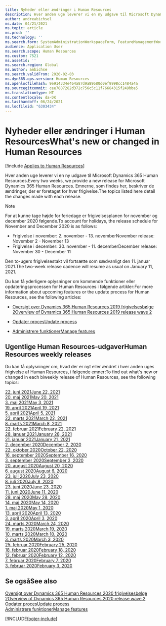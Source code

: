 ```yaml
---
title: Nyheder eller ændringer i Human Resources
description: Hver anden uge leverer vi en ny udgave til Microsoft Dynamics 365 Human Resources. Emnerne, som findes her, beskriver de ændringer, der er foretaget hver uge.
author: andreabichsel
ms.date: 04/21/2021
ms.topic: article
ms.prod: ''
ms.technology: ''
ms.search.form: SystemAdministrationWorkspaceForm, FeatureManagementWorkspace
audience: Application User
ms.search.scope: Human Resources
ms.custom: 7521
ms.assetid: ''
ms.search.region: Global
ms.author: anbichse
ms.search.validFrom: 2020-02-03
ms.dyn365.ops.version: Human Resources
ms.openlocfilehash: 9e914334e464a87d9a89680d0ef9998cc1484a4a
ms.sourcegitcommit: cee7887282d372c756c5c11f76684315f249bba5
ms.translationtype: HT
ms.contentlocale: da-DK
ms.lasthandoff: 06/24/2021
ms.locfileid: "6303434"
---
```

# <a name="whats-new-or-changed-in-human-resources"></a><span data-ttu-id="4c09d-104">Nyheder eller ændringer i Human Resources</span><span class="sxs-lookup"><span data-stu-id="4c09d-104">What's new or changed in Human Resources</span></span>

[!include [Applies to Human Resources](../includes/applies-to-hr.md)]

<span data-ttu-id="4c09d-105">Hver anden uge leverer vi en ny udgave til Microsoft Dynamics 365 Human Resources.</span><span class="sxs-lookup"><span data-stu-id="4c09d-105">Every two weeks, we provide a new release for Microsoft Dynamics 365 Human Resources.</span></span> <span data-ttu-id="4c09d-106">Emnerne, som findes her, beskriver de ændringer, der er foretaget for hver frigivelse.</span><span class="sxs-lookup"><span data-stu-id="4c09d-106">The topics listed here detail the changes made with each release.</span></span>

>[!NOTE]
><span data-ttu-id="4c09d-107">For at kunne tage højde for feriedage er frigivelsesplanen for november og december 2020 følgende.</span><span class="sxs-lookup"><span data-stu-id="4c09d-107">To account for holidays, the release schedule for November and December 2020 is as follows:</span></span>
>
>- <span data-ttu-id="4c09d-108">Frigivelse i november: 2. november - 13. november</span><span class="sxs-lookup"><span data-stu-id="4c09d-108">November release: November 2 - November 13</span></span>
>- <span data-ttu-id="4c09d-109">Frigivelse i december: 30. november - 11. december</span><span class="sxs-lookup"><span data-stu-id="4c09d-109">December release: November 30 - December 11</span></span>
> 
><span data-ttu-id="4c09d-110">Den to-ugers frigivelsestakt vil fortsætte som sædvanligt den 11. januar 2021.</span><span class="sxs-lookup"><span data-stu-id="4c09d-110">The two-week release cadence will resume as usual on January 11, 2021.</span></span>

<span data-ttu-id="4c09d-111">Du kan få yderligere oplysninger om kommende funktioner eller opdateringsprocessen for Human Resources i følgende artikler:</span><span class="sxs-lookup"><span data-stu-id="4c09d-111">For more information about upcoming features or the update process for Human Resources, see the following articles:</span></span> 

- [<span data-ttu-id="4c09d-112">Oversigt over Dynamics 365 Human Resources 2019 frigivelsesbølge 2</span><span class="sxs-lookup"><span data-stu-id="4c09d-112">Overview of Dynamics 365 Human Resources 2019 release wave 2</span></span>](/dynamics365-release-plan/2019wave2/dynamics365-human-resources/)

- [<span data-ttu-id="4c09d-113">Opdater proces</span><span class="sxs-lookup"><span data-stu-id="4c09d-113">Update process</span></span>](hr-admin-setup-update-process.md)

- [<span data-ttu-id="4c09d-114">Administrere funktioner</span><span class="sxs-lookup"><span data-stu-id="4c09d-114">Manage features</span></span>](hr-admin-manage-features.md)

## <a name="human-resources-weekly-releases"></a><span data-ttu-id="4c09d-115">Ugentlige Human Resources-udgaver</span><span class="sxs-lookup"><span data-stu-id="4c09d-115">Human Resources weekly releases</span></span>

<span data-ttu-id="4c09d-116">Du kan få oplysninger om, hvad der er nyt eller ændret i hver anden uges frigivelse af Human Resources, i følgende emner:</span><span class="sxs-lookup"><span data-stu-id="4c09d-116">To find out what's new or changed in each biweekly release of Human Resources, see the following topics:</span></span>

[<span data-ttu-id="4c09d-117">22. juni 2021</span><span class="sxs-lookup"><span data-stu-id="4c09d-117">June 22, 2021</span></span>](hr-whats-new-2021-06-22.md)</br>
[<span data-ttu-id="4c09d-118">20. maj 2021</span><span class="sxs-lookup"><span data-stu-id="4c09d-118">May 20, 2021</span></span>](hr-whats-new-2021-05-20.md)</br>
[<span data-ttu-id="4c09d-119">3. maj 2021</span><span class="sxs-lookup"><span data-stu-id="4c09d-119">May 3, 2021</span></span>](hr-whats-new-2021-05-03.md)</br>
[<span data-ttu-id="4c09d-120">19. april 2021</span><span class="sxs-lookup"><span data-stu-id="4c09d-120">April 19, 2021</span></span>](hr-whats-new-2021-04-19.md)</br>
[<span data-ttu-id="4c09d-121">5. april 2021</span><span class="sxs-lookup"><span data-stu-id="4c09d-121">April 5, 2021</span></span>](hr-whats-new-2021-04-05.md)</br>
[<span data-ttu-id="4c09d-122">22. marts 2021</span><span class="sxs-lookup"><span data-stu-id="4c09d-122">March 22, 2021</span></span>](hr-whats-new-2021-03-22.md)</br>
[<span data-ttu-id="4c09d-123">8. marts 2021</span><span class="sxs-lookup"><span data-stu-id="4c09d-123">March 8, 2021</span></span>](hr-whats-new-2021-03-08.md)</br>
[<span data-ttu-id="4c09d-124">22. februar 2021</span><span class="sxs-lookup"><span data-stu-id="4c09d-124">February 22, 2021</span></span>](hr-whats-new-2021-02-22.md)</br>
[<span data-ttu-id="4c09d-125">28. januar 2021</span><span class="sxs-lookup"><span data-stu-id="4c09d-125">January 28, 2021</span></span>](hr-whats-new-2021-01-28.md)</br>
[<span data-ttu-id="4c09d-126">21. januar 2021</span><span class="sxs-lookup"><span data-stu-id="4c09d-126">January 21, 2021</span></span>](hr-whats-new-2021-01-21.md)</br>
[<span data-ttu-id="4c09d-127">2. december 2020</span><span class="sxs-lookup"><span data-stu-id="4c09d-127">December 2, 2020</span></span>](hr-whats-new-2020-12-02.md)</br>
[<span data-ttu-id="4c09d-128">22. oktober 2020</span><span class="sxs-lookup"><span data-stu-id="4c09d-128">October 22, 2020</span></span>](hr-whats-new-2020-10-22.md)</br>
[<span data-ttu-id="4c09d-129">16. september 2020</span><span class="sxs-lookup"><span data-stu-id="4c09d-129">September 16, 2020</span></span>](hr-whats-new-2020-09-16.md)</br>
[<span data-ttu-id="4c09d-130">3. september 2020</span><span class="sxs-lookup"><span data-stu-id="4c09d-130">September 3, 2020</span></span>](hr-whats-new-2020-09-03.md)</br>
[<span data-ttu-id="4c09d-131">20. august 2020</span><span class="sxs-lookup"><span data-stu-id="4c09d-131">August 20, 2020</span></span>](hr-whats-new-2020-08-20.md)</br>
[<span data-ttu-id="4c09d-132">6. august 2020</span><span class="sxs-lookup"><span data-stu-id="4c09d-132">August 6, 2020</span></span>](hr-whats-new-2020-08-06.md)</br>
[<span data-ttu-id="4c09d-133">23. juli 2020</span><span class="sxs-lookup"><span data-stu-id="4c09d-133">July 23, 2020</span></span>](hr-whats-new-2020-07-23.md)</br>
[<span data-ttu-id="4c09d-134">8. juli 2020</span><span class="sxs-lookup"><span data-stu-id="4c09d-134">July 8, 2020</span></span>](hr-whats-new-2020-07-08.md)</br>
[<span data-ttu-id="4c09d-135">23. juni 2020</span><span class="sxs-lookup"><span data-stu-id="4c09d-135">June 23, 2020</span></span>](hr-whats-new-2020-06-23.md)</br>
[<span data-ttu-id="4c09d-136">11. juni 2020</span><span class="sxs-lookup"><span data-stu-id="4c09d-136">June 11, 2020</span></span>](hr-whats-new-2020-06-11.md)</br>
[<span data-ttu-id="4c09d-137">28. maj 2020</span><span class="sxs-lookup"><span data-stu-id="4c09d-137">May 28, 2020</span></span>](hr-whats-new-2020-05-28.md)</br>
[<span data-ttu-id="4c09d-138">14. maj 2020</span><span class="sxs-lookup"><span data-stu-id="4c09d-138">May 14, 2020</span></span>](hr-whats-new-2020-05-14.md)</br>
[<span data-ttu-id="4c09d-139">1. maj 2020</span><span class="sxs-lookup"><span data-stu-id="4c09d-139">May 1, 2020</span></span>](hr-whats-new-2020-05-01.md)</br>
[<span data-ttu-id="4c09d-140">13. april 2020</span><span class="sxs-lookup"><span data-stu-id="4c09d-140">April 13, 2020</span></span>](hr-whats-new-2020-04-13.md)</br>
[<span data-ttu-id="4c09d-141">3. april 2020</span><span class="sxs-lookup"><span data-stu-id="4c09d-141">April 3, 2020</span></span>](hr-whats-new-2020-04-03.md)</br>
[<span data-ttu-id="4c09d-142">24. marts 2020</span><span class="sxs-lookup"><span data-stu-id="4c09d-142">March 24, 2020</span></span>](hr-whats-new-2020-03-24.md)</br>
[<span data-ttu-id="4c09d-143">19. marts 2020</span><span class="sxs-lookup"><span data-stu-id="4c09d-143">March 19, 2020</span></span>](hr-whats-new-2020-03-19.md)</br>
[<span data-ttu-id="4c09d-144">10. marts 2020</span><span class="sxs-lookup"><span data-stu-id="4c09d-144">March 10, 2020</span></span>](hr-whats-new-2020-03-10.md)</br>
[<span data-ttu-id="4c09d-145">3. marts 2020</span><span class="sxs-lookup"><span data-stu-id="4c09d-145">March 3, 2020</span></span>](hr-whats-new-2020-03-03.md)</br>
[<span data-ttu-id="4c09d-146">25. februar 2020</span><span class="sxs-lookup"><span data-stu-id="4c09d-146">February 25, 2020</span></span>](hr-whats-new-2020-02-25.md)</br>
[<span data-ttu-id="4c09d-147">18. februar 2020</span><span class="sxs-lookup"><span data-stu-id="4c09d-147">February 18, 2020</span></span>](hr-whats-new-2020-02-18.md)</br>
[<span data-ttu-id="4c09d-148">12. februar 2020</span><span class="sxs-lookup"><span data-stu-id="4c09d-148">February 12, 2020</span></span>](hr-whats-new-2020-02-12.md)</br>
[<span data-ttu-id="4c09d-149">7. februar 2020</span><span class="sxs-lookup"><span data-stu-id="4c09d-149">February 7, 2020</span></span>](hr-whats-new-2020-02-07.md)</br>
[<span data-ttu-id="4c09d-150">3. februar 2020</span><span class="sxs-lookup"><span data-stu-id="4c09d-150">February 3, 2020</span></span>](hr-whats-new-2020-02-03.md)

## <a name="see-also"></a><span data-ttu-id="4c09d-151">Se også</span><span class="sxs-lookup"><span data-stu-id="4c09d-151">See also</span></span>

[<span data-ttu-id="4c09d-152">Oversigt over Dynamics 365 Human Resources 2020 frigivelsesbølge 2</span><span class="sxs-lookup"><span data-stu-id="4c09d-152">Overview of Dynamics 365 Human Resources 2020 release wave 2</span></span>](/dynamics365-release-plan/2020wave2/human-resources/dynamics365-human-resources/)</br>
[<span data-ttu-id="4c09d-153">Opdater proces</span><span class="sxs-lookup"><span data-stu-id="4c09d-153">Update process</span></span>](hr-admin-setup-update-process.md)</br>
[<span data-ttu-id="4c09d-154">Administrere funktioner</span><span class="sxs-lookup"><span data-stu-id="4c09d-154">Manage features</span></span>](hr-admin-manage-features.md)


[!INCLUDE[footer-include](../includes/footer-banner.md)]

